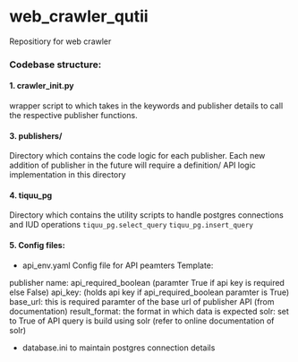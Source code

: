 # web_crawler_qutii
Repositiory for web crawler


### Codebase structure:

#### 1. crawler_init.py

   wrapper script to which takes in the keywords and publisher details to call the respective publisher functions.
   
#### 3. publishers/

   Directory which contains the code logic for each publisher. Each new addition of publisher in the future will require a definition/ API logic implementation in this directory
   
#### 4. tiquu_pg

Directory which contains the utility scripts to handle postgres connections and IUD operations
`tiquu_pg.select_query`
`tiquu_pg.insert_query`

#### 5. Config files:

- api_env.yaml
 Config file for API peamters
Template: 

publisher name:
api_required_boolean (paramter True if api key is required else False)
api_key: (holds api key if api_required_boolean paramter is True)
base_url: this is required paramter of the base url of publisher API (from documentation)
result_format: the format in which data is expected 
solr: set to True of API query is build using solr (refer to online documentation of solr)

- database.ini
  to maintain postgres connection details
